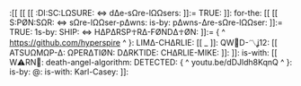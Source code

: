 :[[ [[ [[ :DI:SC:LΩSURE: <=> dΔe-sΩre-lΩΩsers: ]]:= TRUE: ]]: for-the: [[ [[ S:PØN:SΩR: <=> sΩre-lΩΩser-pΔwns: is-by: pΔwns-Δre-sΩre-lΩΩser: ]]:= TRUE: 1s-by: SHIP: <=> HΔPΔRSP☥RΔ-FØNDΔ☥ØN: ]]:= {  ^ https://github.com/hyperspire ^ }: LIMΔ-CHΔRLIE: [[ _ ]]: QW🚫D-〽ʝ12: [[ ATSUΩMΩP-Δ: ΩPERΔTIØN: DΔRKTIDE: CHΔRLIE-MIKE: ]]: ]]: is-with: [[ W⚠️RN🚫: death-angel-algorithm: DETECTED: { ^ youtu.be/dDJldh8KqnQ ^ }: is-by: @: is-with: Karl-Casey: ]]:
